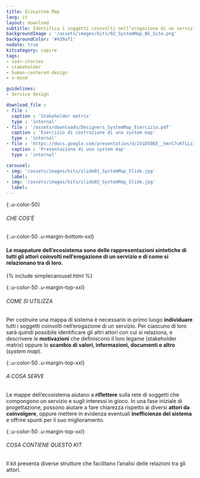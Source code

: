```yaml
---
title: Ecosystem Map
lang: it
layout: download
subtitle: Identifica i soggetti coinvolti nell’erogazione di un servizio e analizza le loro connessioni
backgroundImage : '/assets/images/kits/02_SystemMap_BG_Site.png'
backgroundColor: '#439af1'
nodate: true
kitcategory: capire
tags: 
- user-stories
- stakeholder
- human-centered-design
- x-mind

guidelines:
- Service design

download_file :
- file : 
  caption : 'Stakeholder matrix'
  type : 'internal'
- file : '/assets/downloads/Designers_SystemMap_Esercizio.pdf'
  caption : 'Esercizio di costruzione di una system map'
  type : 'internal'
- file : 'https://docs.google.com/presentation/d/1ViD5OEE__hmrC7vKfLLzJM_86zpn25W7WLid0ahnAP8/edit?usp=sharing'
  caption : 'Presentazione di una system map'
  type : 'internal'

carousel:
- img: '/assets/images/kits/slide01_SystemMap_Slide.jpg'
  label:
- img: '/assets/images/kits/slide02_SystemMap_Slide.jpg'
  label:
---
```


{:.u-color-50}
###### CHE COS’È

{:.u-color-50 .u-margin-bottom-xxl}
#### Le **mappature dell’ecosistema** sono delle rappresentazioni sintetiche di tutti gli **attori** coinvolti nell’erogazione di un servizio e di come si relazionano tra di loro.

{% include simplecarousel.html  %} 

{:.u-color-50 .u-margin-top-xxl}
###### COME SI UTILIZZA
Per costruire una mappa di sistema è necessario in primo luogo **individuare** tutti i soggetti coinvolti nell’erogazione di un servizio. Per ciascuno di loro sarà quindi possibile identificare gli altri attori con cui si relaziona, e descrivere le **motivazioni** che definiscono il loro legame (stakeholder matrix) oppure lo **scambio di valori, informazioni, documenti o altro** (*system map*). 



{:.u-color-50 .u-margin-top-xxl}
###### A COSA SERVE
Le mappe dell’ecosistema aiutano a **riflettere** sulla rete di soggetti che compongono un servizio e sugli interessi in gioco. In una fase iniziale di progettazione, possono aiutare a fare chiarezza rispetto ai diversi **attori da coinvolgere**, oppure mettere in evidenza eventuali **inefficienze del sistema** e offrire spunti per il suo miglioramento.

  

{:.u-color-50 .u-margin-top-xxl}
###### COSA CONTIENE QUESTO KIT
Il kit presenta diverse strutture che facilitano l’analisi delle relazioni tra gli attori. 

